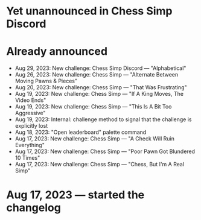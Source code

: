 # Yet unannounced in Chess Simp Discord


# Already announced

* Aug 29, 2023: New challenge: Chess Simp Discord — "Alphabetical"
* Aug 26, 2023: New challenge: Chess Simp — "Alternate Between Moving Pawns & Pieces"
* Aug 20, 2023: New challenge: Chess Simp — "That Was Frustrating"
* Aug 19, 2023: New challenge: Chess Simp — "If A King Moves, The Video Ends"
* Aug 19, 2023: New challenge: Chess Simp — "This Is A Bit Too Aggressive"
* Aug 19, 2023: Internal: challenge method to signal that the challenge is explicitly lost
* Aug 18, 2023: "Open leaderboard" palette command
* Aug 17, 2023: New challenge: Chess Simp — "A Check Will Ruin Everything"
* Aug 17, 2023: New challenge: Chess Simp — "Poor Pawn Got Blundered 10 Times"
* Aug 17, 2023: New challenge: Chess Simp — "Chess, But I'm A Real Simp"

# Aug 17, 2023 — started the changelog
